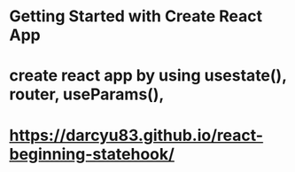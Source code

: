 # Getting Started with Create React App

# create react app by using usestate(), router, useParams(),

# https://darcyu83.github.io/react-beginning-statehook/

